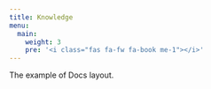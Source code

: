 ```yaml
---
title: Knowledge
menu:
  main:
    weight: 3
    pre: '<i class="fas fa-fw fa-book me-1"></i>'
---
```


The example of Docs layout.
